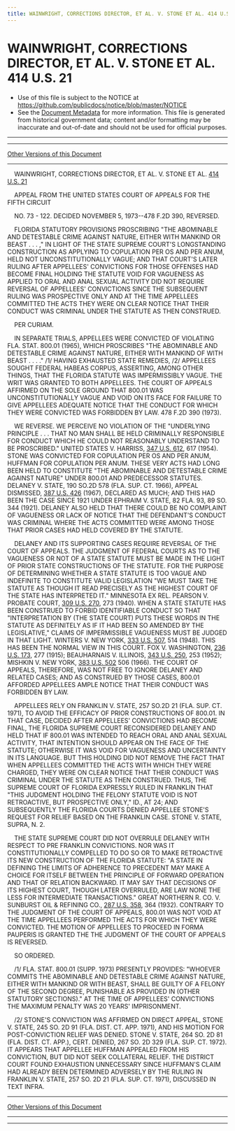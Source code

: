 ```yaml
---
title: WAINWRIGHT, CORRECTIONS DIRECTOR, ET AL. V. STONE ET AL. 414 U.S. 21
---
```


# WAINWRIGHT, CORRECTIONS DIRECTOR, ET AL. V. STONE ET AL. 414 U.S. 21

* Use of this file is subject to the NOTICE at https://github.com/publicdocs/notice/blob/master/NOTICE
* See the [Document Metadata](../../../index.md) for more information.
  This file is generated from historical government data; content and/or formatting may be inaccurate and out-of-date and should not be used for official purposes.

----------
----------

[Other Versions of this Document](https://publicdocs.github.io/go/links?ns=uslm-x&ref=%2Fus%2Fcourts%2Fscotus%2FusReporter%2F414%2F21)

----------

    WAINWRIGHT, CORRECTIONS DIRECTOR, ET AL. V. STONE ET AL. [414 U.S. 21][/us/courts/scotus/usReporter/414/21]

    APPEAL FROM THE UNITED STATES COURT OF APPEALS FOR THE FIFTH CIRCUIT

    NO. 73 - 122.  DECIDED NOVEMBER 5, 1973--478 F.2D 390, REVERSED.

    FLORIDA STATUTORY PROVISIONS PROSCRIBING "THE ABOMINABLE AND DETESTABLE CRIME AGAINST NATURE, EITHER WITH MANKIND OR BEAST . . . ," IN LIGHT OF THE STATE SUPREME COURT'S LONGSTANDING CONSTRUCTION AS APPLYING TO COPULATION PER OS AND PER ANUM, HELD NOT UNCONSTITUTIONALLY VAGUE; AND THAT COURT'S LATER RULING AFTER APPELLEES' CONVICTIONS FOR THOSE OFFENSES HAD BECOME FINAL HOLDING THE STATUTE VOID FOR VAGUENESS AS APPLIED TO ORAL AND ANAL SEXUAL ACTIVITY DID NOT REQUIRE REVERSAL OF APPELLEES' CONVICTIONS SINCE THE SUBSEQUENT RULING WAS PROSPECTIVE ONLY AND AT THE TIME APPELLEES COMMITTED THE ACTS THEY WERE ON CLEAR NOTICE THAT THEIR CONDUCT WAS CRIMINAL UNDER THE STATUTE AS THEN CONSTRUED.

    PER CURIAM.

    IN SEPARATE TRIALS, APPELLEES WERE CONVICTED OF VIOLATING FLA. STAT. 800.01 (1965), WHICH PROSCRIBES "THE ABOMINABLE AND DETESTABLE CRIME AGAINST NATURE, EITHER WITH MANKIND OF WITH BEAST . . . ."  /1/  HAVING EXHAUSTED STATE REMEDIES, /2/  APPELLEES SOUGHT FEDERAL HABEAS CORPUS, ASSERTING, AMONG OTHER THINGS, THAT THE FLORIDA STATUTE WAS IMPERMISSIBLY VAGUE.  THE WRIT WAS GRANTED TO BOTH APPELLEES.  THE COURT OF APPEALS AFFIRMED ON THE SOLE GROUND THAT 800.01 WAS UNCONSTITUTIONALLY VAGUE AND VOID ON ITS FACE FOR FAILURE TO GIVE APPELLEES ADEQUATE NOTICE THAT THE CONDUCT FOR WHICH THEY WERE CONVICTED WAS FORBIDDEN BY LAW.  478 F.2D 390 (1973).

    WE REVERSE.  WE PERCEIVE NO VIOLATION OF THE "UNDERLYING PRINCIPLE . . . THAT NO MAN SHALL BE HELD CRIMINALLY RESPONSIBLE FOR CONDUCT WHICH HE COULD NOT REASONABLY UNDERSTAND TO BE PROSCRIBED."  UNITED STATES V. HARRISS, [347 U.S. 612][/us/courts/scotus/usReporter/347/612], 617 (1954).  STONE WAS CONVICTED FOR COPULATION PER OS AND PER ANUM, HUFFMAN FOR COPULATION PER ANUM.  THESE VERY ACTS HAD LONG BEEN HELD TO CONSTITUTE "THE ABOMINABLE AND DETESTABLE CRIME AGAINST NATURE" UNDER 800.01 AND PREDECESSOR STATUTES.  DELANEY V. STATE, 190 SO.2D 578 (FLA. SUP. CT. 1966), APPEAL DISMISSED, [387 U.S. 426][/us/courts/scotus/usReporter/387/426] (1967), DECLARED AS MUCH; AND THIS HAD BEEN THE CASE SINCE 1921 UNDER EPHRAIM V. STATE, 82 FLA. 93, 89 SO. 344 (1921).  DELANEY ALSO HELD THAT THERE COULD BE NO COMPLAINT OF VAGUENESS OR LACK OF NOTICE THAT THE DEFENDANT'S CONDUCT WAS CRIMINAL WHERE THE ACTS COMMITTED WERE AMONG THOSE THAT PRIOR CASES HAD HELD COVERED BY THE STATUTE.

    DELANEY AND ITS SUPPORTING CASES REQUIRE REVERSAL OF THE COURT OF APPEALS.  THE JUDGMENT OF FEDERAL COURTS AS TO THE VAGUENESS OR NOT OF A STATE STATUTE MUST BE MADE IN THE LIGHT OF PRIOR STATE CONSTRUCTIONS OF THE STATUTE.  FOR THE PURPOSE OF DETERMINING WHETHER A STATE STATUTE IS TOO VAGUE AND INDEFINITE TO CONSTITUTE VALID LEGISLATION "WE MUST TAKE THE STATUTE AS THOUGH IT READ PRECISELY AS THE HIGHEST COURT OF THE STATE HAS INTERPRETED IT."  MINNESOTA EX REL. PEARSON V. PROBATE COURT, [309 U.S. 270][/us/courts/scotus/usReporter/309/270], 273 (1940).  WHEN A STATE STATUTE HAS BEEN CONSTRUED TO FORBID IDENTIFIABLE CONDUCT SO THAT "INTERPRETATION BY (THE STATE COURT) PUTS THESE WORDS IN THE STATUTE AS DEFINITELY AS IF IT HAD BEEN SO AMENDED BY THE LEGISLATIVE," CLAIMS OF IMPERMISSIBLE VAGUENESS MUST BE JUDGED IN THAT LIGHT.  WINTERS V. NEW YORK, [333 U.S. 507][/us/courts/scotus/usReporter/333/507], 514 (1948).  THIS HAS BEEN THE NORMAL VIEW IN THIS COURT.  FOX V. WASHINGTON, [236 U.S. 173][/us/courts/scotus/usReporter/236/173], 277 (1915); BEAUHARNAIS V. ILLINOIS, [343 U.S. 250][/us/courts/scotus/usReporter/343/250], 253 (1952); MISHKIN V. NEW YORK, [383 U.S. 502][/us/courts/scotus/usReporter/383/502] 506 (1966).  THE COURT OF APPEALS, THEREFORE, WAS NOT FREE TO IGNORE DELANEY AND RELATED CASES; AND AS CONSTRUED BY THOSE CASES, 800.01 AFFORDED APPELLEES AMPLE NOTICE THAT THEIR CONDUCT WAS FORBIDDEN BY LAW.

    APPELLEES RELY ON FRANKLIN V. STATE, 257 SO.2D 21 (FLA. SUP. CT. 1971), TO AVOID THE EFFICACY OF PRIOR CONSTRUCTIONS OF 800.01.  IN THAT CASE, DECIDED AFTER APPELLEES' CONVICTIONS HAD BECOME FINAL, THE FLORIDA SUPREME COURT RECONSIDERED DELANEY AND HELD THAT IF 800.01 WAS INTENDED TO REACH ORAL AND ANAL SEXUAL ACTIVITY, THAT INTENTION SHOULD APPEAR ON THE FACE OF THE STATUTE; OTHERWISE IT WAS VOID FOR VAGUENESS AND UNCERTAINTY IN ITS LANGUAGE.  BUT THIS HOLDING DID NOT REMOVE THE FACT THAT WHEN APPELLEES COMMITTED THE ACTS WITH WHICH THEY WERE CHARGED, THEY WERE ON CLEAR NOTICE THAT THEIR CONDUCT WAS CRIMINAL UNDER THE STATUTE AS THEN CONSTRUED.  THUS, THE SUPREME COURT OF FLORIDA EXPRESSLY RULED IN FRANKLIN THAT "THIS JUDGMENT HOLDING THE FELONY STATUTE VOID IS NOT RETROACTIVE, BUT PROSPECTIVE ONLY," ID., AT 24; AND SUBSEQUENTLY THE FLORIDA COURTS DENIED APPELLEE STONE'S REQUEST FOR RELIEF BASED ON THE FRANKLIN CASE.  STONE V. STATE, SUPRA, N. 2.

    THE STATE SUPREME COURT DID NOT OVERRULE DELANEY WITH RESPECT TO PRE FRANKLIN CONVICTIONS.  NOR WAS IT CONSTITUTIONALLY COMPELLED TO DO SO OR TO MAKE RETROACTIVE ITS NEW CONSTRUCTION OF THE FLORIDA STATUTE:  "A STATE IN DEFINING THE LIMITS OF ADHERENCE TO PRECEDENT MAY MAKE A CHOICE FOR ITSELF BETWEEN THE PRINCIPLE OF FORWARD OPERATION AND THAT OF RELATION BACKWARD.  IT MAY SAY THAT DECISIONS OF ITS HIGHEST COURT, THOUGH LATER OVERRULED, ARE LAW NONE THE LESS FOR INTERMEDIATE TRANSACTIONS."  GREAT NORTHERN R. CO. V. SUNBURST OIL & REFINING CO., [287 U.S. 358][/us/courts/scotus/usReporter/287/358], 364 (1932).  CONTRARY TO THE JUDGMENT OF THE COURT OF APPEALS, 800.01 WAS NOT VOID AT THE TIME APPELLEES PERFORMED THE ACTS FOR WHICH THEY WERE CONVICTED.  THE MOTION OF APPELLEES TO PROCEED IN FORMA PAUPERIS IS GRANTED THE THE JUDGMENT OF THE COURT OF APPEALS IS REVERSED.

    SO ORDERED.

    /1/  FLA. STAT. 800.01 (SUPP. 1973) PRESENTLY PROVIDES:  "WHOEVER COMMITS THE ABOMINABLE AND DETESTABLE CRIME AGAINST NATURE, EITHER WITH MANKIND OR WITH BEAST, SHALL BE GUILTY OF A FELONY OF THE SECOND DEGREE, PUNISHABLE AS PROVIDED IN (OTHER STATUTORY SECTIONS)."  AT THE TIME OF APPELLEES' CONVICTIONS THE MAXIMUM PENALTY WAS 20 YEARS' IMPRISONMENT.

    /2/  STONE'S CONVICTION WAS AFFIRMED ON DIRECT APPEAL, STONE V. STATE, 245 SO. 2D 91 (FLA. DIST. CT. APP. 1971), AND HIS MOTION FOR POST-CONVICTION RELIEF WAS DENIED.  STONE V. STATE, 264 SO. 2D 81 (FLA. DIST. CT. APP.), CERT. DENIED, 267 SO. 2D 329 (FLA. SUP. CT. 1972).  IT APPEARS THAT APPELLEE HUFFMAN APPEALED FROM HIS CONVICTION, BUT DID NOT SEEK COLLATERAL RELIEF.  THE DISTRICT COURT FOUND EXHAUSTION UNNECESSARY SINCE HUFFMAN'S CLAIM HAD ALREADY BEEN DETERMINED ADVERSELY BY THE RULING IN FRANKLIN V. STATE, 257 SO. 2D 21 (FLA. SUP. CT. 1971), DISCUSSED IN TEXT INFRA.

----------

[Other Versions of this Document](https://publicdocs.github.io/go/links?ns=uslm-x&ref=%2Fus%2Fcourts%2Fscotus%2FusReporter%2F414%2F21)

----------
----------

[/us/courts/scotus/usReporter/414/21]: https://publicdocs.github.io/go/links?ns=uslm-x&ref=%2Fus%2Fcourts%2Fscotus%2FusReporter%2F414%2F21
[/us/courts/scotus/usReporter/347/612]: https://publicdocs.github.io/go/links?ns=uslm-x&ref=%2Fus%2Fcourts%2Fscotus%2FusReporter%2F347%2F612
[/us/courts/scotus/usReporter/387/426]: https://publicdocs.github.io/go/links?ns=uslm-x&ref=%2Fus%2Fcourts%2Fscotus%2FusReporter%2F387%2F426
[/us/courts/scotus/usReporter/309/270]: https://publicdocs.github.io/go/links?ns=uslm-x&ref=%2Fus%2Fcourts%2Fscotus%2FusReporter%2F309%2F270
[/us/courts/scotus/usReporter/333/507]: https://publicdocs.github.io/go/links?ns=uslm-x&ref=%2Fus%2Fcourts%2Fscotus%2FusReporter%2F333%2F507
[/us/courts/scotus/usReporter/236/173]: https://publicdocs.github.io/go/links?ns=uslm-x&ref=%2Fus%2Fcourts%2Fscotus%2FusReporter%2F236%2F173
[/us/courts/scotus/usReporter/343/250]: https://publicdocs.github.io/go/links?ns=uslm-x&ref=%2Fus%2Fcourts%2Fscotus%2FusReporter%2F343%2F250
[/us/courts/scotus/usReporter/383/502]: https://publicdocs.github.io/go/links?ns=uslm-x&ref=%2Fus%2Fcourts%2Fscotus%2FusReporter%2F383%2F502
[/us/courts/scotus/usReporter/287/358]: https://publicdocs.github.io/go/links?ns=uslm-x&ref=%2Fus%2Fcourts%2Fscotus%2FusReporter%2F287%2F358


